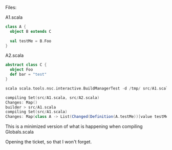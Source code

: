 Files:

A1.scala
```scala
class A {
  object B extends C
  
  val testMe = B.Foo
}
```
A2.scala
```scala
abstract class C {
  object Foo
  def bar = "test"
}
```

```scala
scala scala.tools.nsc.interactive.BuildManagerTest -d /tmp/ src/A1.scala src/A2.scala

compiling Set(src/A1.scala, src/A2.scala)
Changes: Map()
builder > src/A1.scala
compiling Set(src/A1.scala)
Changes: Map(class A -> List(Changed(Definition(A.testMe))[value testMe changed from ()A.this.B.Foo.type to ()object A.this.B.Foo flags: <method> <stable> <accessor>]), object A$$B -> List())
```

This is a minimized version of what is happening when compiling Globals.scala

Opening the ticket, so that I won't forget.

